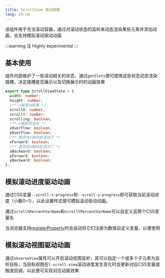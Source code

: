 ```yaml
---
title: ScrollView 滚动视图
lang: zh-CN
---
```


该组件用于充当滚动容器，通过对滚动状态的监听来动态渲染某些元素并添加动画，也支持模拟滚动驱动动画

:::warning 注
Highly experimental
:::

## 基本使用

组件内部维护了一些滚动相关的状态，通过`getSlots`便可使用这些状态动态渲染插槽，决定插槽是否展示以及切换展示时的动画效果

```ts
export type ScrollViewState = {
  width: number;
  height: number;
  /** x轴滚动距离 */
  scrollX: number;
  scrollY: number;
  scrolling: boolean;
  /** x轴是否溢出 */
  xOverflow: boolean;
  yOverflow: boolean;
  /** 是否在x轴向前滚动了 */
  xForward: boolean;
  /** 是否在x轴向后滚动了 */
  xBackward: boolean;
  yForward: boolean;
  yBackward: boolean;
};
```

<!-- @Code:scrollState -->

## 模拟滚动进度驱动动画

通过CSS变量`--scroll-x-progress`和`--scroll-y-progress`即可获取当前滚动进度（小数0~1），以此设置样式便可模拟滚动驱动动画。

通过`scrollXPercentVarName`和`scrollYPercentVarName`可以自定义这两个CSS变量名

当浏览器支持[registerProperty](https://developer.mozilla.org/en-US/docs/Web/API/CSS/registerProperty_static)时会自动将它们注册为数值自定义变量，以便使用

<!-- @Code:scrollDrivenAnimation -->

## 模拟滚动视图驱动动画

通过`observeView`属性可以开启滚动视图监听，其可以指定一个或多个子元素为监听目标，当目标视图在`l-scroll-view`滚动进度发生变化时会更新对应CSS变量或触发回调，以此便可实现对应动画效果

<!-- @Code:viewScrollDriven -->
<Test />

<script setup>
  import Test from './_devViewScroll.vue';
</script>